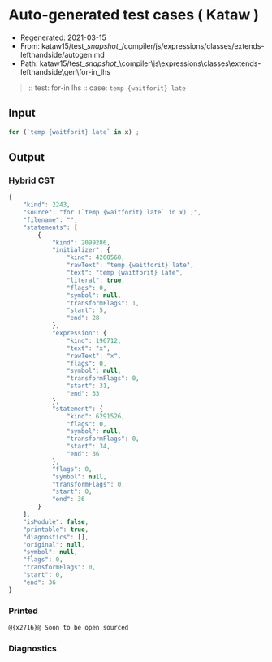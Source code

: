 # Auto-generated test cases ( Kataw )
- Regenerated: 2021-03-15
- From: kataw15/test\__snapshot__/compiler/js/expressions/classes/extends-lefthandside/autogen.md
- Path: kataw15/test\__snapshot__\compiler\js\expressions\classes\extends-lefthandside\gen\for-in_lhs
> :: test: for-in lhs
> :: case: `temp {waitforit} late`
## Input

`````js
for (`temp {waitforit} late` in x) ;
`````

## Output

### Hybrid CST

```javascript
{
    "kind": 2243,
    "source": "for (`temp {waitforit} late` in x) ;",
    "filename": "",
    "statements": [
        {
            "kind": 2099286,
            "initializer": {
                "kind": 4260568,
                "rawText": "temp {waitforit} late",
                "text": "temp {waitforit} late",
                "literal": true,
                "flags": 0,
                "symbol": null,
                "transformFlags": 1,
                "start": 5,
                "end": 28
            },
            "expression": {
                "kind": 196712,
                "text": "x",
                "rawText": "x",
                "flags": 0,
                "symbol": null,
                "transformFlags": 0,
                "start": 31,
                "end": 33
            },
            "statement": {
                "kind": 6291526,
                "flags": 0,
                "symbol": null,
                "transformFlags": 0,
                "start": 34,
                "end": 36
            },
            "flags": 0,
            "symbol": null,
            "transformFlags": 0,
            "start": 0,
            "end": 36
        }
    ],
    "isModule": false,
    "printable": true,
    "diagnostics": [],
    "original": null,
    "symbol": null,
    "flags": 0,
    "transformFlags": 0,
    "start": 0,
    "end": 36
}
```

### Printed

```javascript
@{x2716}@ Soon to be open sourced
```

### Diagnostics

```javascript

```

